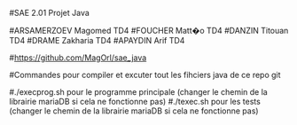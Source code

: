 #SAE 2.01 Projet Java

#ARSAMERZOEV Magomed TD4 #FOUCHER Matt�o TD4 #DANZIN Titouan TD4 #DRAME Zakharia TD4 #APAYDIN Arif TD4

#https://github.com/MagOrl/sae_java

#Commandes pour compiler et excuter tout les fihciers java de ce repo git

#./execprog.sh pour le programme principale (changer le chemin de la librairie mariaDB si cela ne fonctionne pas)
#./texec.sh pour les tests (changer le chemin de la librairie mariaDB si cela ne fonctionne pas)

